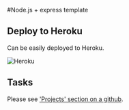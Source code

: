 #Node.js + express template

## Deploy to Heroku
Can be easily deployed to Heroku.

![Heroku](https://heroku-badge.herokuapp.com/?app=thetta)

## Tasks
Please see ['Projects' section on a github](https://github.com/Thetta/WebSite1/projects).


